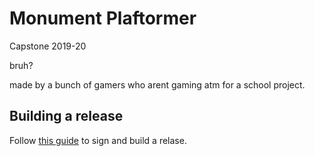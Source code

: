 # Monument Plaftormer

Capstone 2019-20

bruh?

made by a bunch of gamers who arent gaming atm for a school project. 

## Building a release

Follow [this guide](https://flutter.dev/docs/deployment/android) to sign and build a relase.
